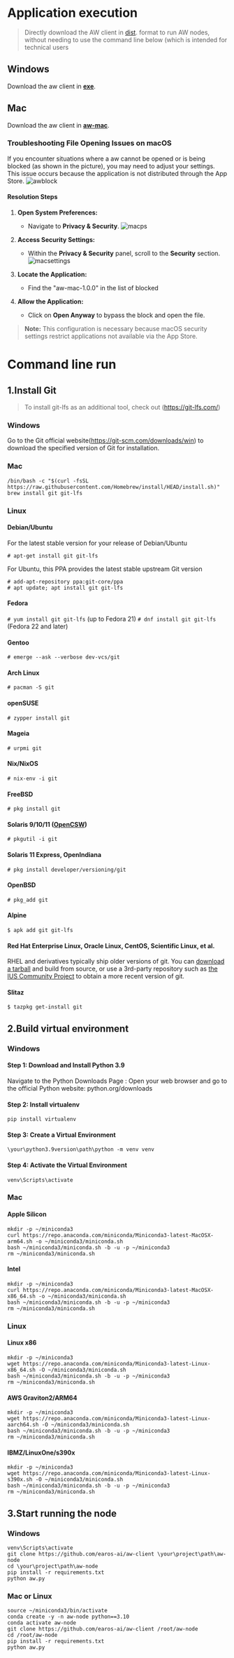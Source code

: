 # Application execution

> Directly download the AW client in [dist](https://github.com/earos-ai/aw-client/tree/master/dist). format to run AW nodes, without needing to use the command line below (which is intended for technical users

## Windows

Download the aw client in **[exe](https://github.com/earos-ai/aw-client/tree/master/dist)**.

## Mac

Download the aw client in **[aw-mac](https://github.com/earos-ai/aw-client/tree/master/dist)**.

### Troubleshooting File Opening Issues on macOS

If you encounter situations where a aw cannot be opened or is being blocked (as shown in the picture), you may need to adjust your settings. This issue occurs because the application is not distributed through the App Store.
![awblock](./resource/aw_detail.jpg)

#### Resolution Steps

1. **Open System Preferences:**
   - Navigate to **Privacy & Security**.
   ![macps](./resource/privacy_secure.jpg)

2. **Access Security Settings:**
   - Within the **Privacy & Security** panel, scroll to the **Security** section. ![macsettings](./resource/aw_settings.jpg)

3. **Locate the Application:**
   - Find the "aw-mac-1.0.0" in the list of blocked

4. **Allow the Application:**
   - Click on **Open Anyway** to bypass the block and open the file.

> **Note:** This configuration is necessary because macOS security settings restrict applications not available via the App Store.

# Command line run

## 1.Install Git

> To install git-lfs as an additional tool, check out (https://git-lfs.com/)

### Windows

Go to the Git official website(https://git-scm.com/downloads/win) to download the specified version of Git for installation.

### Mac

```shell
/bin/bash -c "$(curl -fsSL https://raw.githubusercontent.com/Homebrew/install/HEAD/install.sh)"
brew install git git-lfs
```
### Linux

#### Debian/Ubuntu

For the latest stable version for your release of Debian/Ubuntu

```
# apt-get install git git-lfs
```

For Ubuntu, this PPA provides the latest stable upstream Git version

```
# add-apt-repository ppa:git-core/ppa
# apt update; apt install git git-lfs
```

#### Fedora

`# yum install git git-lfs` (up to Fedora 21)
`# dnf install git git-lfs` (Fedora 22 and later)

#### Gentoo

```
# emerge --ask --verbose dev-vcs/git
```

#### Arch Linux

```
# pacman -S git
```

#### openSUSE

```
# zypper install git
```

#### Mageia

```
# urpmi git
```

#### Nix/NixOS

```
# nix-env -i git
```

#### FreeBSD

```
# pkg install git
```

#### Solaris 9/10/11 ([OpenCSW](https://www.opencsw.org/))

```
# pkgutil -i git
```

#### Solaris 11 Express, OpenIndiana

```
# pkg install developer/versioning/git
```

#### OpenBSD

```
# pkg_add git
```

#### Alpine

```
$ apk add git git-lfs
```

#### Red Hat Enterprise Linux, Oracle Linux, CentOS, Scientific Linux, et al.

RHEL and derivatives typically ship older versions of git. You can [download a tarball](https://www.kernel.org/pub/software/scm/git/) and build from source, or use a 3rd-party repository such as [the IUS Community Project](https://ius.io/) to obtain a more recent version of git.

#### Slitaz

```
$ tazpkg get-install git
```

## 2.Build virtual environment

### Windows
#### Step 1: Download and Install Python 3.9
Navigate to the Python Downloads Page :
Open your web browser and go to the official Python website: python.org/downloads
#### Step 2: Install virtualenv
```
pip install virtualenv
```
#### Step 3: Create a Virtual Environment
```
\your\python3.9version\path\python -m venv venv
```
#### Step 4: Activate the Virtual Environment
```
venv\Scripts\activate
```

### Mac

#### Apple Silicon

```shell
mkdir -p ~/miniconda3
curl https://repo.anaconda.com/miniconda/Miniconda3-latest-MacOSX-arm64.sh -o ~/miniconda3/miniconda.sh
bash ~/miniconda3/miniconda.sh -b -u -p ~/miniconda3
rm ~/miniconda3/miniconda.sh
```

#### Intel

```shell
mkdir -p ~/miniconda3
curl https://repo.anaconda.com/miniconda/Miniconda3-latest-MacOSX-x86_64.sh -o ~/miniconda3/miniconda.sh
bash ~/miniconda3/miniconda.sh -b -u -p ~/miniconda3
rm ~/miniconda3/miniconda.sh
```

### Linux

#### Linux x86

```shell
mkdir -p ~/miniconda3
wget https://repo.anaconda.com/miniconda/Miniconda3-latest-Linux-x86_64.sh -O ~/miniconda3/miniconda.sh
bash ~/miniconda3/miniconda.sh -b -u -p ~/miniconda3
rm ~/miniconda3/miniconda.sh
```

#### AWS Graviton2/ARM64

```shell
mkdir -p ~/miniconda3
wget https://repo.anaconda.com/miniconda/Miniconda3-latest-Linux-aarch64.sh -O ~/miniconda3/miniconda.sh
bash ~/miniconda3/miniconda.sh -b -u -p ~/miniconda3
rm ~/miniconda3/miniconda.sh
```

#### IBMZ/LinuxOne/s390x

```shell
mkdir -p ~/miniconda3
wget https://repo.anaconda.com/miniconda/Miniconda3-latest-Linux-s390x.sh -O ~/miniconda3/miniconda.sh
bash ~/miniconda3/miniconda.sh -b -u -p ~/miniconda3
rm ~/miniconda3/miniconda.sh
```

## 3.Start running the node 

### Windows
```
venv\Scripts\activate
git clone https://github.com/earos-ai/aw-client \your\project\path\aw-node
cd \your\project\path\aw-node
pip install -r requirements.txt
python aw.py
```


### Mac or Linux

```shell
source ~/miniconda3/bin/activate
conda create -y -n aw-node python==3.10
conda activate aw-node
git clone https://github.com/earos-ai/aw-client /root/aw-node
cd /root/aw-node
pip install -r requirements.txt
python aw.py
```
